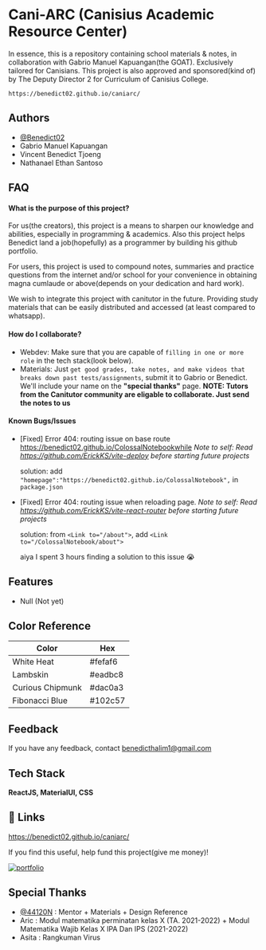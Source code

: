 # Cani-ARC (Canisius Academic Resource Center)

In essence, this is a repository containing school materials & notes, in collaboration with Gabrio Manuel Kapuangan(the GOAT). Exclusively tailored for Canisians. This project is also approved and sponsored(kind of) by The Deputy Director 2 for Curriculum of Canisius College.

`https://benedict02.github.io/caniarc/`

## Authors

- [@Benedict02](https://www.github.com/Benedict02)
- Gabrio Manuel Kapuangan
- Vincent Benedict Tjoeng
- Nathanael Ethan Santoso

## FAQ

#### What is the purpose of this project?

For us(the creators), this project is a means to sharpen our knowledge and abilities, especially in programming & academics. Also this project helps Benedict land a job(hopefully) as a programmer by building his github portfolio.

For users, this project is used to compound notes, summaries and practice questions from the internet and/or school for your convenience in obtaining magna cumlaude or above(depends on your dedication and hard work).

We wish to integrate this project with canitutor in the future. Providing study materials that can be easily distributed and accessed (at least compared to whatsapp).

#### How do I collaborate?

- Webdev: Make sure that you are capable of `filling in one or more role` in the tech stack(look below).
- Materials: Just `get good grades, take notes, and make videos that breaks down past tests/assignments`, submit it to Gabrio or Benedict. We'll include your name on the **"special thanks"** page. **NOTE: Tutors from the Canitutor community are eligable to collaborate. Just send the notes to us**

#### Known Bugs/Issues

- [Fixed] Error 404: routing issue on base route https://benedict02.github.io/ColossalNotebookwhile
  _Note to self: Read https://github.com/ErickKS/vite-deploy before starting future projects_

  solution:
  add `"homepage":"https://benedict02.github.io/ColossalNotebook",` in `package.json`

- [Fixed] Error 404: routing issue when reloading page.
  _Note to self: Read https://github.com/ErickKS/vite-react-router before starting future projects_

  solution:
  from `<Link to="/about">`, add `<Link to="/ColossalNotebook/about">`

  aiya I spent 3 hours finding a solution to this issue 😭

## Features

- Null (Not yet)

## Color Reference

| Color            | Hex     |
| ---------------- | ------- |
| White Heat       | #fefaf6 |
| Lambskin         | #eadbc8 |
| Curious Chipmunk | #dac0a3 |
| Fibonacci Blue   | #102c57 |

## Feedback

If you have any feedback, contact benedicthalim1@gmail.com

## Tech Stack

**ReactJS, MaterialUI, CSS**

## 🔗 Links

https://benedict02.github.io/caniarc/

If you find this useful, help fund this project(give me money)!

[![portfolio](https://img.shields.io/static/v1?message=Ko-fi&logo=ko-fi&label=Buy%20me%20a&color=F16061&logoColor=normal&labelColor=FFCC99&style=for-the-badge)](https://ko-fi.com/benedict02)

## Special Thanks

- [@44120N](https://www.github.com/44120N) : Mentor + Materials + Design Reference
- Aric : Modul matematika perminatan kelas X (TA. 2021-2022) + Modul Matematika Wajib Kelas X IPA Dan IPS (2021-2022)
- Asita : Rangkuman Virus
